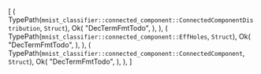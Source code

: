 [
    (
        TypePath(`mnist_classifier::connected_component::ConnectedComponentDistribution`, `Struct`),
        Ok(
            "DecTermFmtTodo",
        ),
    ),
    (
        TypePath(`mnist_classifier::connected_component::EffHoles`, `Struct`),
        Ok(
            "DecTermFmtTodo",
        ),
    ),
    (
        TypePath(`mnist_classifier::connected_component::ConnectedComponent`, `Struct`),
        Ok(
            "DecTermFmtTodo",
        ),
    ),
]
